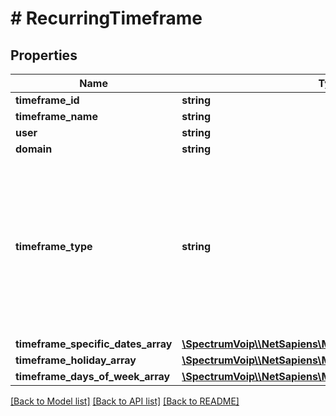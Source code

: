 # # RecurringTimeframe

## Properties

Name | Type | Description | Notes
------------ | ------------- | ------------- | -------------
**timeframe_id** | **string** |  | [optional]
**timeframe_name** | **string** |  | [optional]
**user** | **string** |  | [optional]
**domain** | **string** |  | [optional]
**timeframe_type** | **string** | &#x60;&#x60;&#x60;days-of-week&#x60;&#x60;&#x60;: Days of Week &#x60;&#x60;&#x60;specific-dates&#x60;&#x60;&#x60;: Specific Dates &#x60;&#x60;&#x60;holiday&#x60;&#x60;&#x60;: Holidays &#x60;&#x60;&#x60;custom&#x60;&#x60;&#x60;: Custom &#x60;&#x60;&#x60;always&#x60;&#x60;&#x60;: Always | [optional]
**timeframe_specific_dates_array** | [**\SpectrumVoip\\\\NetSapiens\Model\TimeframeSpecificDate[]**](TimeframeSpecificDate.md) |  | [optional]
**timeframe_holiday_array** | [**\SpectrumVoip\\\\NetSapiens\Model\TimeframeHoliday[]**](TimeframeHoliday.md) |  | [optional]
**timeframe_days_of_week_array** | [**\SpectrumVoip\\\\NetSapiens\Model\TimeframeDOW[]**](TimeframeDOW.md) |  | [optional]

[[Back to Model list]](../../README.md#models) [[Back to API list]](../../README.md#endpoints) [[Back to README]](../../README.md)
